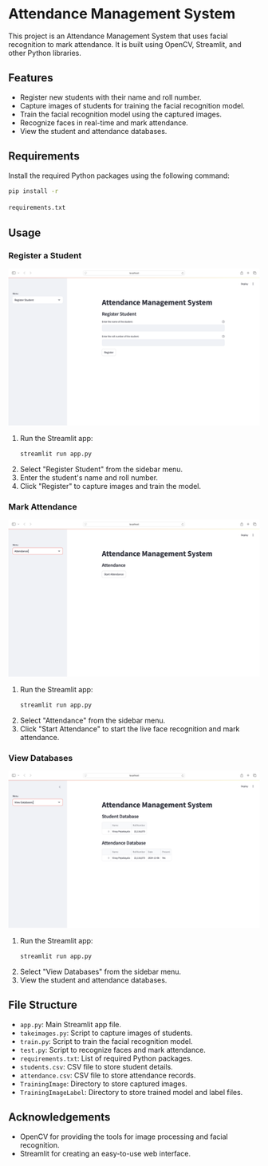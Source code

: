 # Attendance Management System

This project is an Attendance Management System that uses facial recognition to mark attendance. It is built using OpenCV, Streamlit, and other Python libraries.

## Features

- Register new students with their name and roll number.
- Capture images of students for training the facial recognition model.
- Train the facial recognition model using the captured images.
- Recognize faces in real-time and mark attendance.
- View the student and attendance databases.

## Requirements

Install the required Python packages using the following command:

```bash
pip install -r 

requirements.txt


```

## Usage

### Register a Student
![Register Student](assets/Register.png)

1. Run the Streamlit app:
    ```bash
    streamlit run app.py
    ```
2. Select "Register Student" from the sidebar menu.
3. Enter the student's name and roll number.
4. Click "Register" to capture images and train the model.

### Mark Attendance
![Mark Attendance](assets/attend.png)
1. Run the Streamlit app:
    ```bash
    streamlit run app.py
    ```
2. Select "Attendance" from the sidebar menu.
3. Click "Start Attendance" to start the live face recognition and mark attendance.

### View Databases
![View Databases](assets/dashboard.png)
1. Run the Streamlit app:
    ```bash
    streamlit run app.py
    ```
2. Select "View Databases" from the sidebar menu.
3. View the student and attendance databases.

## File Structure

- `app.py`: Main Streamlit app file.
- `takeimages.py`: Script to capture images of students.
- `train.py`: Script to train the facial recognition model.
- `test.py`: Script to recognize faces and mark attendance.
- `requirements.txt`: List of required Python packages.
- `students.csv`: CSV file to store student details.
- `attendance.csv`: CSV file to store attendance records.
- `TrainingImage`: Directory to store captured images.
- `TrainingImageLabel`: Directory to store trained model and label files.

## Acknowledgements

- OpenCV for providing the tools for image processing and facial recognition.
- Streamlit for creating an easy-to-use web interface.
